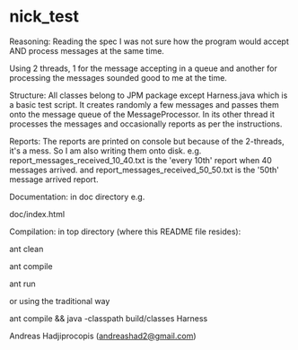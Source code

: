 # nick_test

Reasoning:
Reading the spec I was not sure how the program would
accept AND process messages at the same time.

Using 2 threads, 1 for the message accepting in a queue
and another for processing the messages sounded good to me
at the time.

Structure:
All classes belong to JPM package except Harness.java
which is a basic test script. It creates randomly a few
messages and passes them onto the message queue of the
MessageProcessor. In its other thread it processes the
messages and occasionally reports as per the instructions.

Reports:
The reports are printed on console but because of the
2-threads, it's a mess. So I am also writing them onto
disk.
e.g. report_messages_received_10_40.txt
is the 'every 10th' report when 40 messages arrived.
and
report_messages_received_50_50.txt
is the '50th' message arrived report.

Documentation:
in doc directory
e.g.

doc/index.html

Compilation:
in top directory (where this README file resides):

ant clean

ant compile

ant run

or using the traditional way

ant compile && java -classpath build/classes Harness

Andreas Hadjiprocopis
(andreashad2@gmail.com)
